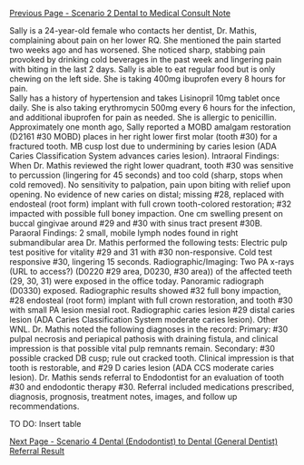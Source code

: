 [Previous Page - Scenario 2 Dental to Medical Consult Note](scenario_2_dental_to_medical_consult_note.html)

Sally is a 24-year-old female who contacts her dentist, Dr. Mathis, complaining about pain on her lower RQ. She mentioned the pain started two weeks ago and has worsened. She noticed sharp, stabbing pain provoked by drinking cold beverages in the past week and lingering pain with biting in the last 2 days. Sally is able to eat regular food but is only chewing on the left side. She is taking 400mg ibuprofen every 8 hours for pain.  
Sally has a history of hypertension and takes Lisinopril 10mg tablet once daily. She is also taking erythromycin 500mg every 6 hours for the infection, and additional ibuprofen for pain as needed. She is allergic to penicillin. 
Approximately one month ago, Sally reported a MOBD amalgam restoration (D2161 #30 MOBD) places in her right lower first molar (tooth #30) for a fractured tooth. MB cusp lost due to undermining by caries lesion (ADA Caries Classification System advances caries lesion). 
Intraoral Findings: When Dr. Mathis reviewed the right lower quadrant, tooth #30 was sensitive to percussion (lingering for 45 seconds) and too cold (sharp, stops when cold removed). No sensitivity to palpation, pain upon biting with relief upon opening. No evidence of new caries on distal; missing #28, replaced with endosteal (root form) implant with full crown tooth-colored restoration; #32 impacted with possible full boney impaction. One cm swelling present on buccal gingivae around #29 and #30 with sinus tract present #30B. Paraoral Findings: 2 small, mobile lymph nodes found in right submandibular area
Dr. Mathis performed the following tests: Electric pulp test positive for vitality #29 and 31 with #30 non-responsive. Cold test responsive #30, lingering 15 seconds.
Radiographic/Imaging: Two PA x-rays (URL to access?) (D0220 #29 area, D0230, #30 area)) of the affected teeth (29, 30, 31) were exposed in the office today. Panoramic radiograph (D0330) exposed. Radiographic results showed #32 full bony impaction, #28 endosteal (root form) implant with full crown restoration, and tooth #30 with small PA lesion mesial root. Radiographic caries lesion #29 distal caries lesion (ADA Caries Classification System moderate caries lesion). Other WNL.
Dr. Mathis noted the following diagnoses in the record: Primary: #30 pulpal necrosis and periapical pathosis with draining fistula, and clinical impression is that possible vital pulp remnants remain. Secondary: #30 possible cracked DB cusp; rule out cracked tooth. Clinical impression is that tooth is restorable, and #29 D caries lesion (ADA CCS moderate caries lesion).
Dr. Mathis sends referral to Endodontist for an evaluation of tooth #30 and endodontic therapy #30. Referral included medications prescribed, diagnosis, prognosis, treatment notes, images, and follow up recommendations.

TO DO: Insert table

[Next Page - Scenario 4 Dental (Endodontist) to Dental (General Dentist) Referral Result](scenario_4_dental_endodontist_to_dental_general_dentist_referral_result.html)